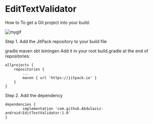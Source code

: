 # EditTextValidator
How to
To get a Git project into your build:

![mygif](https://user-images.githubusercontent.com/66155702/143535040-9a383c16-957b-4e07-a15e-b8e8b85b2a1c.gif)


Step 1. Add the JitPack repository to your build file

gradle
maven
sbt
leiningen
Add it in your root build.gradle at the end of repositories:

	allprojects {
		repositories {
			...
			maven { url 'https://jitpack.io' }
		}
	}
Step 2. Add the dependency

	dependencies {
	        implementation 'com.github.Abdulaziz-android:EditTextValidator:1.0'
	}

